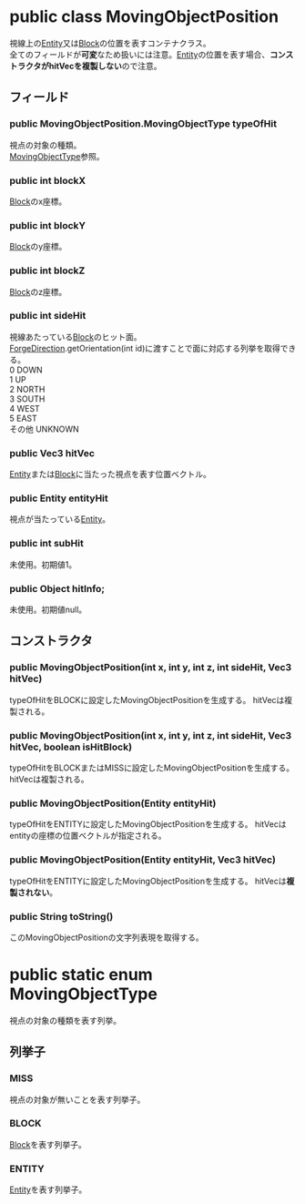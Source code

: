 # public class MovingObjectPosition
視線上の[Entity]又は[Block]の位置を表すコンテナクラス。  
全てのフィールドが**可変**なため扱いには注意。[Entity]の位置を表す場合、**コンストラクタがhitVecを複製しない**ので注意。



## フィールド

### public MovingObjectPosition.MovingObjectType typeOfHit
視点の対象の種類。  
[MovingObjectType]参照。

### public int blockX
[Block]のx座標。

### public int blockY
[Block]のy座標。

### public int blockZ
[Block]のz座標。

### public int sideHit
視線あたっている[Block]のヒット面。  
[ForgeDirection].getOrientation(int id)に渡すことで面に対応する列挙を取得できる。  
0 DOWN  
1 UP  
2 NORTH  
3 SOUTH  
4 WEST  
5 EAST  
その他 UNKNOWN

### public Vec3 hitVec
[Entity]または[Block]に当たった視点を表す位置ベクトル。

### public Entity entityHit
視点が当たっている[Entity]。

### public int subHit
未使用。初期値1。

### public Object hitInfo;
未使用。初期値null。


## コンストラクタ

### public MovingObjectPosition(int x, int y, int z, int sideHit, Vec3 hitVec)
typeOfHitをBLOCKに設定したMovingObjectPositionを生成する。
hitVecは複製される。

### public MovingObjectPosition(int x, int y, int z, int sideHit, Vec3 hitVec, boolean isHitBlock)
typeOfHitをBLOCKまたはMISSに設定したMovingObjectPositionを生成する。
hitVecは複製される。

### public MovingObjectPosition(Entity entityHit)
typeOfHitをENTITYに設定したMovingObjectPositionを生成する。
hitVecはentityの座標の位置ベクトルが指定される。

### public MovingObjectPosition(Entity entityHit, Vec3 hitVec)
typeOfHitをENTITYに設定したMovingObjectPositionを生成する。
hitVecは**複製されない**。

### public String toString()
このMovingObjectPositionの文字列表現を取得する。


# public static enum MovingObjectType
視点の対象の種類を表す列挙。


## 列挙子

### MISS
視点の対象が無いことを表す列挙子。

### BLOCK
[Block]を表す列挙子。

### ENTITY
[Entity]を表す列挙子。

[Block]:/ForgeBin/net/minecraft/block/Block.md
[Entity]:/ForgeBin/net/minecraft/entity/Entity.md
[MovingObjectType]:/ForgeBin/net/minecraft/util/MovingObjectPosition#public-static-enum-movingobjecttype
[ForgeDirection]:/ForgeBin/net/minecraftforge/common/util/ForgeDirection.md
